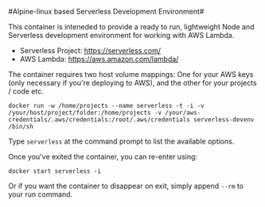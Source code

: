 
#Alpine-linux based Serverless Development Environment#

This container is inteneded to provide a ready to run, lightweight Node and Serverless development environment for working with AWS Lambda. 

* Serverless Project: https://serverless.com/
* AWS Lambda: https://aws.amazon.com/lambda/

The container requires two host volume mappings: One for your AWS keys (only necessary if you're deploying to AWS), and the other for your projects / code etc.

```docker run -w /home/projects --name serverless -t -i -v /your/host/project/folder:/home/projects -v /your/aws-credentials/.aws/credentials:/root/.aws/credentials serverless-devenv /bin/sh```

Type ```serverless``` at the command prompt to list the available options.

Once you've exited the container, you can re-enter using:

```docker start serverless -i```

Or if you want the container to disappear on exit, simply append ```--rm``` to your run command.